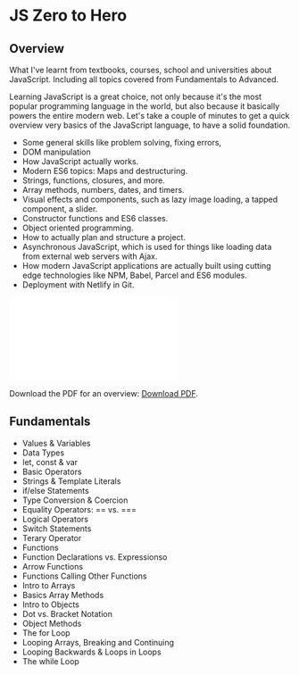 # JS Zero to Hero

## Overview

What I've learnt from textbooks, courses, school and universities about JavaScript. Including all topics covered from Fundamentals to Advanced.

Learning JavaScript is a great choice, not only because it's the most popular programming language in the world, but also because it basically powers the entire modern web. Let's take a couple of minutes to get a quick overview very basics of the JavaScript language, to have a solid foundation.

- Some general skills like problem solving, fixing errors,
- DOM manipulation
- How JavaScript actually works.
- Modern ES6 topics: Maps and destructuring.
- Strings, functions, closures, and more.
- Array methods, numbers, dates, and timers.
- Visual effects and components, such as lazy image loading, a tapped component, a slider.
- Constructor functions and ES6 classes.
- Object oriented programming.
- How to actually plan and structure a project.
- Asynchronous JavaScript, which is used for things like loading data from external web servers with Ajax.
- How modern JavaScript applications are actually built using cutting edge technologies like NPM, Babel, Parcel and ES6 modules.
- Deployment with Netlify in Git.

<object data="[http://yoursite.com/the.pdf](https://github.com/jaytintran/javascript-zero-to-hero/files/9469989/javascript.pdf)" type="application/pdf" width="700px" height="700px">
    <embed src="[http://yoursite.com/the.pdf](https://github.com/jaytintran/javascript-zero-to-hero/files/9469989/javascript.pdf)">
        <p>Download the PDF for an overview: <a href="http://yoursite.com/the.pdf">Download PDF</a>.</p>
    </embed>
</object>

## Fundamentals

- Values & Variables
- Data Types
- let, const & var
- Basic Operators
- Strings & Template Literals
- if/else Statements
- Type Conversion & Coercion
- Equality Operators: == vs. ===
- Logical Operators
- Switch Statements
- Terary Operator
- Functions
- Function Declarations vs. Expressionso
- Arrow Functions
- Functions Calling Other Functions
- Intro to Arrays
- Basics Array Methods
- Intro to Objects
- Dot vs. Bracket Notation
- Object Methods
- The for Loop
- Looping Arrays, Breaking and Continuing
- Looping Backwards & Loops in Loops
- The while Loop
